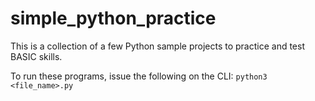 # simple_python_practice
This is a collection of a few Python sample projects to practice and test BASIC skills.

To run these programs, issue the following on the CLI: `python3 <file_name>.py`
